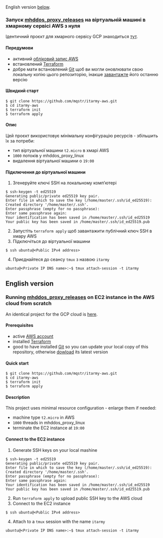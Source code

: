 English version [below](#english-version).
###  Запуск [mhddos_proxy_releases](https://github.com/porthole-ascend-cinnamon/mhddos_proxy_releases) на віртуальній машині в хмарному сервісі AWS з нуля
Ідентичний проєкт для хмарного сервісу GCP знаходиться [тут](https://github.com/mqstr/itarmy-gcp).
#### Передумови
- активний [обліковий запис AWS](https://aws.amazon.com/premiumsupport/knowledge-center/create-and-activate-aws-account/)
- встановлений [Terraform](https://learn.hashicorp.com/tutorials/terraform/install-cli)
- добре мати встановлений [Git](https://git-scm.com/book/uk/v2/Вступ-Інсталяція-Git) щоб ви могли оновлювати свою локальну копію цього репозиторію, інакше [завантажте](https://github.com/mqstr/itarmy-aws/archive/refs/heads/main.zip) його останню версію
#### Швидкий старт
    $ git clone https://github.com/mqstr/itarmy-aws.git
    $ cd itarmy-aws
    $ terraform init
    $ terraform apply
#### Опис
Цей проєкт використовує мінімальну конфігурацію ресурсів - збільшить їх за потреби:
- тип віртуальної машини `t2.micro` в хмарі AWS
- `1000` потоків у mhddos_proxy_linux
- видалення віртуальної машини о `19:00`
#### Підключення до віртуальної машини
1. Згенеруйте ключі SSH на локальному комп’ютері
```
$ ssh-keygen -t ed25519
Generating public/private ed25519 key pair.
Enter file in which to save the key (/home/master/.ssh/id_ed25519):
Created directory '/home/master/.ssh'.
Enter passphrase (empty for no passphrase):
Enter same passphrase again:
Your identification has been saved in /home/master/.ssh/id_ed25519
Your public key has been saved in /home/master/.ssh/id_ed25519.pub
```
2. Запустіть `terraform apply` щоб завантажити публічний ключ SSH в хмару AWS
3. Підключіться до віртуальної машини
```
$ ssh ubuntu@<Public IPv4 address>
```
4. Приєднайтеся до сеансу `tmux` з назвою `itarmy`
```
ubuntu@<Private IP DNS name>:~$ tmux attach-session -t itarmy
```
## English version
###  Running [mhddos_proxy_releases](https://github.com/porthole-ascend-cinnamon/mhddos_proxy_releases) on EC2 instance in the AWS cloud from scratch
An identical project for the GCP cloud is [here](https://github.com/mqstr/itarmy-gcp).
#### Prerequisites
- active [AWS account](https://aws.amazon.com/premiumsupport/knowledge-center/create-and-activate-aws-account/)
- installed [Terraform](https://learn.hashicorp.com/tutorials/terraform/install-cli)
- good to have installed [Git](https://git-scm.com/book/en/v2/Getting-Started-Installing-Git) so you can update your local copy of this repository, otherwise [dowload](https://github.com/mqstr/itarmy-aws/archive/refs/heads/main.zip) its latest version
#### Quick start
    $ git clone https://github.com/mqstr/itarmy-aws.git
    $ cd itarmy-aws
    $ terraform init
    $ terraform apply
#### Description
This project uses minimal resource configuration - enlarge them if needed:
- machine type `t2.micro` in AWS
- `1000` threads in mhddos_proxy_linux
- terminate the EC2 instance at `19:00`
#### Connect to the EC2 instance
1. Generate SSH keys on your local mashine
```
$ ssh-keygen -t ed25519
Generating public/private ed25519 key pair.
Enter file in which to save the key (/home/master/.ssh/id_ed25519):
Created directory '/home/master/.ssh'.
Enter passphrase (empty for no passphrase):
Enter same passphrase again:
Your identification has been saved in /home/master/.ssh/id_ed25519
Your public key has been saved in /home/master/.ssh/id_ed25519.pub
```
2. Run `terraform apply` to upload public SSH key to the AWS cloud
3. Connect to the EC2 instance
```
$ ssh ubuntu@<Public IPv4 address>
```
4. Attach to a `tmux` session with the name `itarmy`
```
ubuntu@<Private IP DNS name>:~$ tmux attach-session -t itarmy
```

